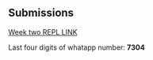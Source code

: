## Submissions

[Week two REPL LINK](https://repl.it/@chukwurahEmma/TremendousWordyNagware)

Last four digits of whatapp number: **7304**
